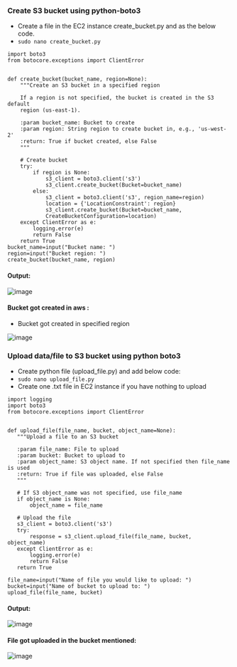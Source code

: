 ### Create S3 bucket using python-boto3
- Create a file in the EC2 instance create_bucket.py and as the below code.
- `sudo nano create_bucket.py`
```import logging
import boto3
from botocore.exceptions import ClientError


def create_bucket(bucket_name, region=None):
    """Create an S3 bucket in a specified region

    If a region is not specified, the bucket is created in the S3 default
    region (us-east-1).

    :param bucket_name: Bucket to create
    :param region: String region to create bucket in, e.g., 'us-west-2'
    :return: True if bucket created, else False
    """

    # Create bucket
    try:
        if region is None:
            s3_client = boto3.client('s3')
            s3_client.create_bucket(Bucket=bucket_name)
        else:
            s3_client = boto3.client('s3', region_name=region)
            location = {'LocationConstraint': region}
            s3_client.create_bucket(Bucket=bucket_name,
            CreateBucketConfiguration=location)
    except ClientError as e:
        logging.error(e)
        return False
    return True
bucket_name=input("Bucket name: ")
region=input("Bucket region: ")
create_bucket(bucket_name, region)
```
#### Output:

![image](https://user-images.githubusercontent.com/97250268/199938966-eb1f595e-769b-49e5-9ff1-40b99bd24bac.png)

#### Bucket got created in aws :
- Bucket got created in specified region

![image](https://user-images.githubusercontent.com/97250268/199939263-f10ac8cd-ffdb-40c5-b3ef-376078c0c3c8.png)



 
### Upload data/file to S3 bucket using python boto3

- Create python file (upload_file.py) and add below code:
- `sudo nano upload_file.py`
- Create one .txt file in EC2 instance if you have nothing to upload
 ```
import logging
import boto3
from botocore.exceptions import ClientError


def upload_file(file_name, bucket, object_name=None):
    """Upload a file to an S3 bucket

    :param file_name: File to upload
    :param bucket: Bucket to upload to
    :param object_name: S3 object name. If not specified then file_name is used
    :return: True if file was uploaded, else False
    """

    # If S3 object_name was not specified, use file_name
    if object_name is None:
        object_name = file_name

    # Upload the file
    s3_client = boto3.client('s3')
    try:
        response = s3_client.upload_file(file_name, bucket, object_name)
    except ClientError as e:
        logging.error(e)
        return False
    return True

file_name=input("Name of file you would like to upload: ")
bucket=input("Name of bucket to upload to: ")
upload_file(file_name, bucket)
```

#### Output:

![image](https://user-images.githubusercontent.com/97250268/199939489-b43afec8-9ec2-412b-b484-d88ad1dd5ad4.png)

#### File got uploaded in the bucket mentioned:

![image](https://user-images.githubusercontent.com/97250268/199939932-3f6d3bc8-c90e-40e4-b448-15c8d4c13ed1.png)

